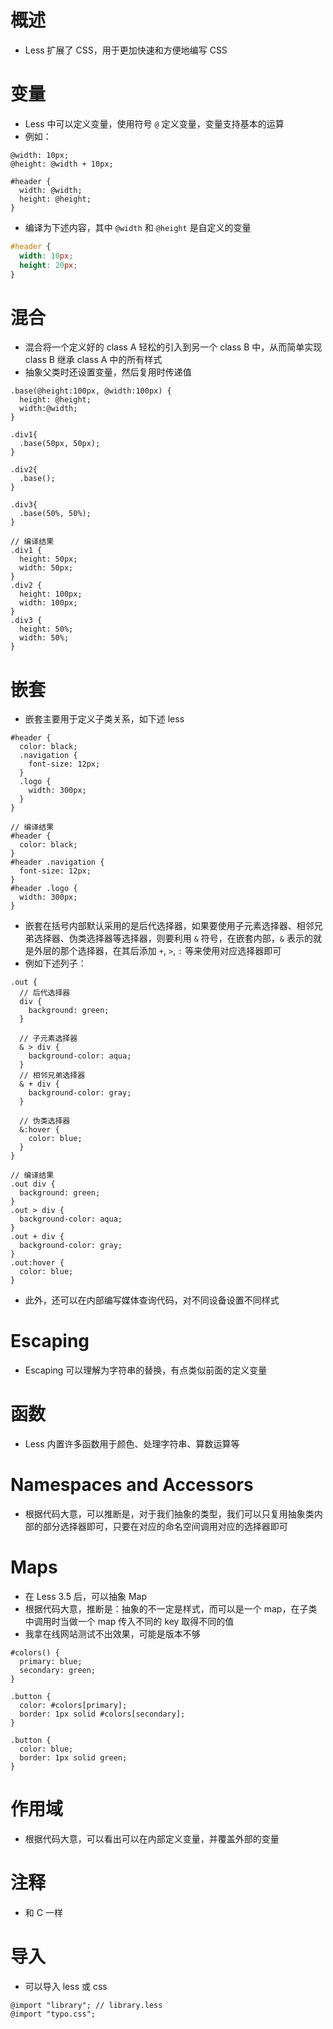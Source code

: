 
# 概述

- Less 扩展了 CSS，用于更加快速和方便地编写 CSS

# 变量

- Less 中可以定义变量，使用符号 `@` 定义变量，变量支持基本的运算
- 例如：
```less
@width: 10px;
@height: @width + 10px;

#header {
  width: @width;
  height: @height;
}
```
- 编译为下述内容，其中 `@width` 和 `@height` 是自定义的变量
```css
#header {
  width: 10px;
  height: 20px;
}
```

# 混合

- 混合将一个定义好的 class A 轻松的引入到另一个 class B 中，从而简单实现 class B 继承 class A 中的所有样式
- 抽象父类时还设置变量，然后复用时传递值
```less
.base(@height:100px, @width:100px) {
  height: @height;
  width:@width;
}

.div1{
  .base(50px, 50px);
}

.div2{
  .base();
}

.div3{
  .base(50%, 50%);
}

// 编译结果
.div1 {
  height: 50px;
  width: 50px;
}
.div2 {
  height: 100px;
  width: 100px;
}
.div3 {
  height: 50%;
  width: 50%;
}
```

# 嵌套

- 嵌套主要用于定义子类关系，如下述 less
```less
#header {
  color: black;
  .navigation {
    font-size: 12px;
  }
  .logo {
    width: 300px;
  }
}

// 编译结果
#header {
  color: black;
}
#header .navigation {
  font-size: 12px;
}
#header .logo {
  width: 300px;
}
```
- 嵌套在括号内部默认采用的是后代选择器，如果要使用子元素选择器、相邻兄弟选择器、伪类选择器等选择器，则要利用 `&` 符号，在嵌套内部，`&` 表示的就是外层的那个选择器，在其后添加 `+`, `>`, `:` 等来使用对应选择器即可
- 例如下述列子：
```less
.out {
  // 后代选择器
  div {
    background: green;
  }

  // 子元素选择器
  & > div {
    background-color: aqua;
  }
  // 相邻兄弟选择器
  & + div {
    background-color: gray;
  }

  // 伪类选择器
  &:hover {
    color: blue;
  }
}

// 编译结果
.out div {
  background: green;
}
.out > div {
  background-color: aqua;
}
.out + div {
  background-color: gray;
}
.out:hover {
  color: blue;
}
```
- 此外，还可以在内部编写媒体查询代码，对不同设备设置不同样式

# Escaping

- Escaping 可以理解为字符串的替换，有点类似前面的定义变量

# 函数

- Less 内置许多函数用于颜色、处理字符串、算数运算等

# Namespaces and Accessors

- 根据代码大意，可以推断是，对于我们抽象的类型，我们可以只复用抽象类内部的部分选择器即可，只要在对应的命名空间调用对应的选择器即可

# Maps

- 在 Less 3.5 后，可以抽象 Map
- 根据代码大意，推断是：抽象的不一定是样式，而可以是一个 map，在子类中调用时当做一个 map 传入不同的 key 取得不同的值
- 我拿在线网站测试不出效果，可能是版本不够
```less
#colors() {
  primary: blue;
  secondary: green;
}

.button {
  color: #colors[primary];
  border: 1px solid #colors[secondary];
}

.button {
  color: blue;
  border: 1px solid green;
}
```

# 作用域

- 根据代码大意，可以看出可以在内部定义变量，并覆盖外部的变量

# 注释

- 和 C 一样

# 导入

- 可以导入 less 或 css
```less
@import "library"; // library.less
@import "typo.css";
```

